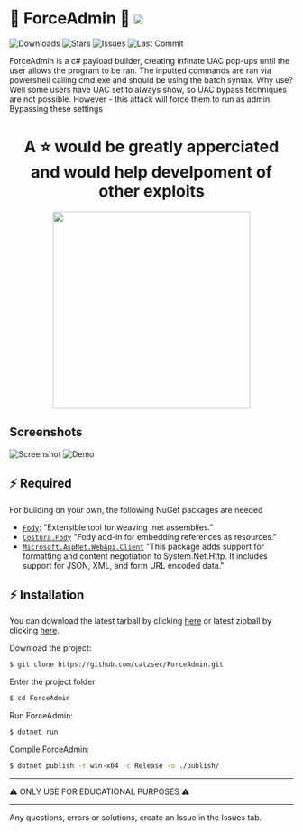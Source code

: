 # 💪 ForceAdmin 💪 ![](https://img.shields.io/github/followers/CatzSec.svg?style=social&label=Follow&maxAge=2592000)

![Downloads](https://img.shields.io/github/downloads/CatzSec/ForceAdmin/total.svg?color=red) 
![Stars](https://img.shields.io/github/stars/CatzSec/ForceAdmin.svg?color=yellow)
![Issues](https://img.shields.io/github/issues/CatzSec/ForceAdmin.svg?color=green)
![Last Commit](https://img.shields.io/github/last-commit/CatzSec/ForceAdmin?color=blue)

ForceAdmin is a c# payload builder, creating infinate UAC pop-ups until the user allows the program to be ran. The inputted commands are ran via powershell calling cmd.exe and should be using the batch syntax. Why use? Well some users have UAC set to always show, so UAC bypass techniques are not possible. However - this attack will force them to run as admin. Bypassing these settings

<h1 align="center">A ⭐ would be greatly apperciated and would help develpoment of other exploits </h1>

<div align="center">
<img src="https://cdn.vox-cdn.com/thumbor/SiIyeqmKIJGcOJccz94pHgwmgvQ=/0x0:1400x1400/1200x800/filters:focal(588x588:812x812):no_upscale()/cdn.vox-cdn.com/uploads/chorus_image/image/68837730/poptart1redrainbowfix_1.0.gif" height="350px"></img>
</div>


## Screenshots

![Screenshot](https://github.com/catzsec/ForceAdmin/blob/main/Screenshots/Screenshot_1.png?raw=true)
![Demo](https://github.com/catzsec/ForceAdmin/blob/main/Screenshots/Demo.gif?raw=true)

## ⚡️ Required

For building on your own, the following NuGet packages are needed 

* [`Fody`](https://www.nuget.org/packages/Fody/): "Extensible tool for weaving .net assemblies."
* [`Costura.Fody`](https://www.nuget.org/packages/Costura.Fody/) "Fody add-in for embedding references as resources."
* [`Microsoft.AspNet.WebApi.Client`](https://www.nuget.org/packages/Microsoft.AspNet.WebApi.Client/) "This package adds support for formatting and content negotiation to System.Net.Http. It includes support for JSON, XML, and form URL encoded data."


## ⚡️ Installation

You can download the latest tarball by clicking [here](https://github.com/CatzSec/ForceAdmin/tarball/master) or latest zipball by clicking [here](https://github.com/catzsec/ForceAdmin/zipball/master).

Download the project:
```zsh
$ git clone https://github.com/catzsec/ForceAdmin.git
```

Enter the project folder 
```zsh
$ cd ForceAdmin
```

Run ForceAdmin:
```zsh
$ dotnet run
```

Compile ForceAdmin:
```zsh
$ dotnet publish -r win-x64 -c Release -o ./publish/
```

---

⚠ ONLY USE FOR EDUCATIONAL PURPOSES ⚠

---


Any questions, errors or solutions, create an Issue in the Issues tab.

